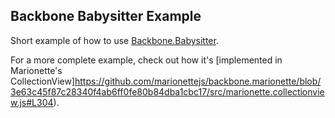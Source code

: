 ## Backbone Babysitter Example

Short example of how to use [Backbone.Babysitter](https://github.com/marionettejs/backbone.babysitter).

For a more complete example, check out how it's [implemented in Marionette's CollectionView]https://github.com/marionettejs/backbone.marionette/blob/3e63c45f87c28340f4ab6ff0fe80b84dba1cbc17/src/marionette.collectionview.js#L304).
